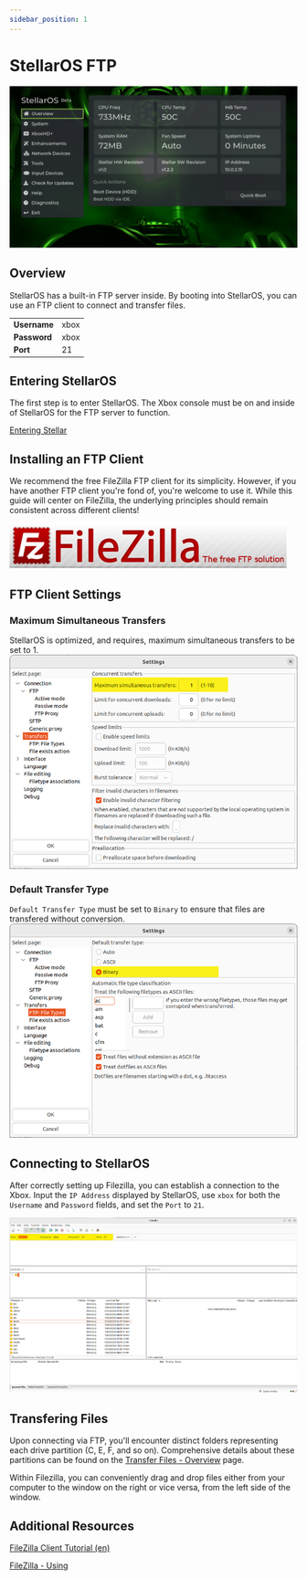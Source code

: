 ```yaml
---
sidebar_position: 1
---
```

# StellarOS FTP


![StellarOS Overview Screen](./images/stellar_overview.png)

## Overview
StellarOS has a built-in FTP server inside. By booting into StellarOS, you can use an FTP client to connect and transfer files.

|          |      |
|----------|------|
| **Username** | xbox |
| **Password** | xbox |
| **Port**     | 21   |

## Entering StellarOS
The first step is to enter StellarOS. The Xbox console must be on and inside of StellarOS for the FTP server to function.

[Entering Stellar](/project-stellar/user-guide/stellar-os/entering-stellar-os)

## Installing an FTP Client
We recommend the free FileZilla FTP client for its simplicity. However, if you have another FTP client you're fond of, you're welcome to use it. While this guide will center on FileZilla, the underlying principles should remain consistent across different clients!

[![Filezilla Logo](images/filezilla_logo.png)](https://filezilla-project.org/)

## FTP Client Settings

### Maximum Simultaneous Transfers
StellarOS is optimized, and requires, maximum simultaneous transfers to be set to 1.
![Filezilla Limites](images/filezilla_limits.png)


### Default Transfer Type
``Default Transfer Type`` must be set to ``Binary`` to ensure that files are transfered without conversion.
![Filezilla Limites](images/filezilla_transfer_type.png)

## Connecting to StellarOS
After correctly setting up Filezilla, you can establish a connection to the Xbox. Input the ``IP Address`` displayed by StellarOS, use ``xbox`` for both the ``Username`` and ``Password`` fields, and set the ``Port`` to ``21``.

![Filezilla Screenshot](images/filezilla.png)


## Transfering Files
Upon connecting via FTP, you'll encounter distinct folders representing each drive partition (C, E, F, and so on). Comprehensive details about these partitions can be found on the [Transfer Files - Overview](/project-stellar/user-guide/xfer-files/overview) page.

Within Filezilla, you can conveniently drag and drop files either from your computer to the window on the right or vice versa, from the left side of the window.

## Additional Resources
[FileZilla Client Tutorial (en)](https://wiki.filezilla-project.org/FileZilla_Client_Tutorial_(en))

[FileZilla - Using](https://wiki.filezilla-project.org/Using)
